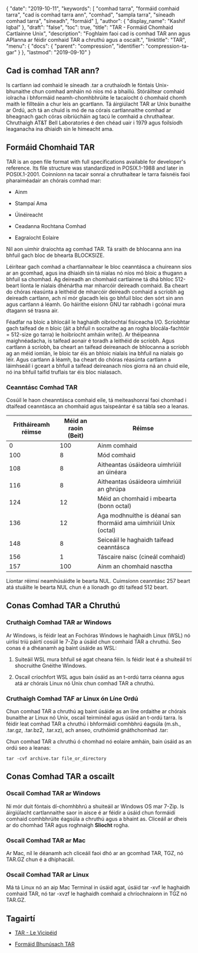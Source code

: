 {
  "date": "2019-10-11",
  "keywords": [
"comhad tarra",
"formáid comhaid tarra",
"cad is comhad tarra ann",
"comhad",
"sampla tarra",
"síneadh comhad tarra",
"síneadh",
"formáid"
],
  "author": {
    "display_name": "Kashif Iqbal"
},
  "draft": "false",
  "toc": true,
  "title": "TAR - Formáid Chomhaid Cartlainne Unix",
  "description": "Foghlaim faoi cad is comhad TAR ann agus APIanna ar féidir comhaid TAR a chruthú agus a oscailt.",
  "linktitle": "TAR",
  "menu": {
    "docs": {
      "parent": "compression",
      "identifier": "compression-ta-gar"
}
},
  "lastmod": "2019-09-10"
}

## Cad is comhad TAR ann?

Is cartlann iad comhaid le síneadh .tar a cruthaíodh le fóntais Unix-bhunaithe chun comhad amháin nó níos mó a bhailiú. Stóráiltear comhaid iolracha i bhformáid neamh-chomhbhrúite le tacaíocht ó chomhaid chomh maith le fillteáin a chur leis an gcartlann. Tá áirgiúlacht TAR ar Unix bunaithe ar Ordú, ach tá an chuid is mó de na córais cartlannaithe comhad ar bheagnach gach córas oibriúcháin ag tacú le comhaid a chruthaítear. Chruthaigh AT&T Bell Laboratories é den chéad uair i 1979 agus foilsíodh leaganacha ina dhiaidh sin le himeacht ama.

## Formáid Chomhaid TAR

TAR is an open file format with full specifications available for developer's reference. Its file structure was standardized in POSIX.1-1988 and later in POSIX.1-2001. Coinníonn na tacair sonraí a chruthaítear le tarra faisnéis faoi pharaiméadair an chórais comhad mar:

* Ainm

* Stampaí Ama

* Úinéireacht

* Ceadanna Rochtana Comhad

* Eagraíocht Eolaire


Níl aon uimhir draíochta ag comhad TAR. Tá sraith de bhlocanna ann ina bhfuil gach bloc de bhearta BLOCKSIZE.

Léirítear gach comhad a chartlannaítear le bloc ceanntásca a chuireann síos ar an gcomhad, agus ina dhiaidh sin tá nialas nó níos mó bloic a thugann a bhfuil sa chomhad. Ag deireadh an chomhaid cartlainne tá dhá bhloc 512-beart líonta le nialais dhénártha mar mharcóir deireadh comhaid. Ba cheart do chóras réasúnta a leithéid de mharcóir deireadh comhaid a scríobh ag deireadh cartlann, ach ní mór glacadh leis go bhfuil bloc den sórt sin ann agus cartlann á léamh. Go háirithe eisíonn GNU tar rabhadh i gcónaí mura dtagann sé trasna air.

Féadfar na bloic a bhlocáil le haghaidh oibríochtaí fisiceacha I/O. Scríobhtar gach taifead de n bloic (áit a bhfuil n socraithe ag an rogha blocála-fachtóir = 512-size go tarra) le hoibríocht amháin write(). Ar théipeanna maighnéadacha, is taifead aonair é toradh a leithéid de scríobh. Agus cartlann á scríobh, ba cheart an taifead deireanach de bhlocanna a scríobh ag an méid iomlán, le bloic tar éis an bhloic nialais ina bhfuil na nialais go léir. Agus cartlann á léamh, ba cheart do chóras réasúnta cartlann a láimhseáil i gceart a bhfuil a taifead deireanach níos giorra ná an chuid eile, nó ina bhfuil taifid truflais tar éis bloc nialasach.

### Ceanntásc Comhad TAR

Cosúil le haon cheanntásca comhaid eile, tá meiteashonraí faoi chomhad i dtaifead ceanntásca an chomhaid agus taispeántar é sa tábla seo a leanas.

|Fritháireamh réimse|Méid an raoin (Beit)|Réimse
---|---|---|
|0|100|Ainm comhaid
|100|8|Mód comhaid
|108|8|Aitheantas úsáideora uimhriúil an úinéara
|116|8|Aitheantas úsáideora uimhriúil an ghrúpa
|124|12|Méid an chomhaid i mbearta (bonn octal)
|136|12|Aga modhnuithe is déanaí san fhormáid ama uimhriúil Unix (octal)
|148|8|Seiceáil le haghaidh taifead ceanntásca
|156|1|Táscaire naisc (cineál comhaid)
|157|100|Ainm an chomhaid nasctha

Líontar réimsí neamhúsáidte le bearta NUL. Cuimsíonn ceanntásc 257 beart atá stuáilte le bearta NUL chun é a líonadh go dtí taifead 512 beart.

## Conas Comhad TAR a Chruthú

### Cruthaigh Comhad TAR ar Windows

Ar Windows, is féidir leat an Fochóras Windows le haghaidh Linux (WSL) nó uirlisí tríú páirtí cosúil le 7-Zip a úsáid chun comhaid TAR a chruthú. Seo conas é a dhéanamh ag baint úsáide as WSL:

 1. Suiteáil WSL mura bhfuil sé agat cheana féin. Is féidir leat é a shuiteáil trí shocruithe Gnéithe Windows.

 1. Oscail críochfort WSL agus bain úsáid as an t-ordú tarra céanna agus atá ar chórais Linux nó Unix chun comhad TAR a chruthú.

### Cruthaigh Comhad TAF ar Linux ón Líne Ordú

Chun comhad TAR a chruthú ag baint úsáide as an líne ordaithe ar chórais bunaithe ar Linux nó Unix, oscail teirminéal agus úsáid an t-ordú tarra. Is féidir leat comhad TAR a chruthú i bhformáidí comhbhrú éagsúla (m.sh., .tar.gz, .tar.bz2, .tar.xz), ach anseo, cruthóimid gnáthchomhad .tar:

Chun comhad TAR a chruthú ó chomhad nó eolaire amháin, bain úsáid as an ordú seo a leanas:

```
tar -cvf archive.tar file_or_directory
```

## Conas Comhad TAR a oscailt

### Oscail Comhad TAR ar Windows

Ní mór duit fóntais dí-chomhbhrú a shuiteáil ar Windows OS mar 7-Zip. Is áirgiúlacht cartlannaithe saor in aisce é ar féidir a úsáid chun formáidí comhaid comhbhrúite éagsúla a chruthú agus a bhaint as. Cliceáil ar dheis ar do chomhad TAR agus roghnaigh **Sliocht** rogha.

### Oscail Comhad TAR ar Mac

Ar Mac, níl le déanamh ach cliceáil faoi dhó ar an gcomhad TAR, TGZ, nó TAR.GZ chun é a dhíphacáil.

### Oscail Comhad TAR ar Linux

Má tá Linux nó an aip Mac Terminal in úsáid agat, úsáid tar -xvf le haghaidh comhaid TAR, nó tar -xvzf le haghaidh comhaid a chríochnaíonn in TGZ nó TAR.GZ.

## Tagairtí ##

* [TAR - Le Vicipéid](https://ga.wikipedia.org/wiki/Tar_(computing))

* [Formáid Bhunúsach TAR](https://www.gnu.org/software/tar/manual/html_node/Standard.html)


